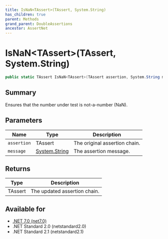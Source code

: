 ```yaml
---
title: IsNaN<TAssert>(TAssert, System.String)
has_children: true
parent: Methods
grand_parent: DoubleAssertions
ancestor: AssertNet
---
```

# IsNaN&lt;TAssert&gt;(TAssert, System.String)

```csharp
public static TAssert IsNaN<TAssert>(TAssert assertion, System.String message);
```

## Summary
Ensures that the number under test is not-a-number (NaN).

## Parameters
|Name|Type|Description|
|-|-|-|
|`assertion`|TAssert|The original assertion chain.|
|`message`|[System.String](https://learn.microsoft.com/en-us/dotnet/api/system.string)|The assertion message.|

## Returns
|Type|Description|
|-|-|
|TAssert|The updated assertion chain.|

## Available for
- [.NET 7.0 (net7.0)](https://versionsof.net/core/7.0/)
- .NET Standard 2.0 (netstandard2.0)
- .NET Standard 2.1 (netstandard2.1)
